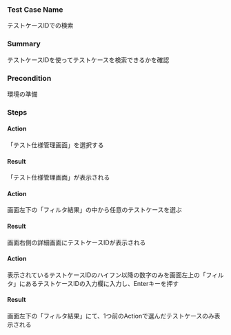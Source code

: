 ### Test Case Name
テストケースIDでの検索

### Summary
テストケースIDを使ってテストケースを検索できるかを確認

### Precondition
環境の準備

### Steps

#### Action
「テスト仕様管理画面」を選択する
#### Result
「テスト仕様管理画面」が表示される

#### Action
画面左下の「フィルタ結果」の中から任意のテストケースを選ぶ
#### Result
画面右側の詳細画面にテストケースIDが表示される

#### Action
表示されているテストケースIDのハイフン以降の数字のみを画面左上の「フィルタ」にあるテストケースIDの入力欄に入力し、Enterキーを押す
#### Result
画面左下の「フィルタ結果」にて、1つ前のActionで選んだテストケースのみ表示される
